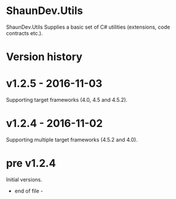 # ShaunDev.Utils

ShaunDev.Utils Supplies a basic set of C# utilities (extensions, code contracts etc.).


# Version history

v1.2.5 - 2016-11-03
===================
Supporting target frameworks (4.0, 4.5 and 4.5.2).

v1.2.4 - 2016-11-02
===================
Supporting multiple target frameworks (4.5.2 and 4.0).

pre v1.2.4
==========
Initial versions.

 - end of file -